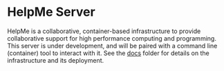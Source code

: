 # HelpMe Server

HelpMe is a collaborative, container-based infrastructure to provide 
collaborative support for high performance computing and programming. This 
server is under development, and will be paired with a command line (container)
tool to interact with it. See the [docs](docs) folder for details on the
infrastructure and its deployment.
